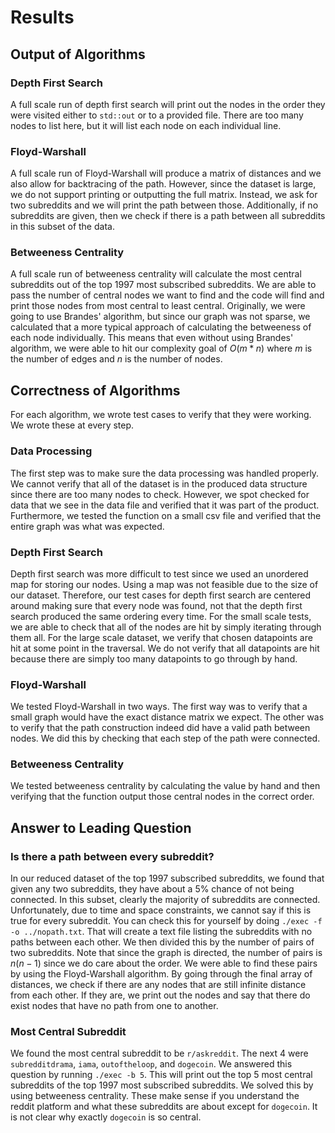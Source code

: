 # Results

## Output of Algorithms
### Depth First Search
A full scale run of depth first search will print out the nodes in the order they were visited either to `std::out` or to a provided file. There are too many nodes to list here, but it will list each node on each individual line. 

### Floyd-Warshall
A full scale run of Floyd-Warshall will produce a matrix of distances and we also allow for backtracing of the path. However, since the dataset is large, we do not support printing or outputting the full matrix. Instead, we ask for two subreddits and we will print the path between those. Additionally, if no subreddits are given, then we check if there is a path between all subreddits in this subset of the data. 

### Betweeness Centrality
A full scale run of betweeness centrality will calculate the most central subreddits out of the top 1997 most subscribed subreddits. We are able to pass the number of central nodes we want to find and the code will find and print those nodes from most central to least central. Originally, we were going to use Brandes' algorithm, but since our graph was not sparse, we calculated that a more typical approach of calculating the betweeness of each node individually. This means that even without using Brandes' algorithm, we were able to hit our complexity goal of $O(m*n)$ where $m$ is the number of edges and $n$ is the number of nodes. 

## Correctness of Algorithms
For each algorithm, we wrote test cases to verify that they were working. We wrote these at every step. 
### Data Processing
The first step was to make sure the data processing was handled properly. We cannot verify that all of the dataset is in the produced data structure since there are too many nodes to check. However, we spot checked for data that we see in the data file and verified that it was part of the product. Furthermore, we tested the function on a small csv file and verified that the entire graph was what was expected. 

### Depth First Search
Depth first search was more difficult to test since we used an unordered map for storing our nodes. Using a map was not feasible due to the size of our dataset. Therefore, our test cases for depth first search are centered around making sure that every node was found, not that the depth first search produced the same ordering every time. For the small scale tests, we are able to check that all of the nodes are hit by simply iterating through them all. For the large scale dataset, we verify that chosen datapoints are hit at some point in the traversal. We do not verify that all datapoints are hit because there are simply too many datapoints to go through by hand. 

### Floyd-Warshall
We tested Floyd-Warshall in two ways. The first way was to verify that a small graph would have the exact distance matrix we expect. The other was to verify that the path construction indeed did have a valid path between nodes. We did this by checking that each step of the path were connected. 

### Betweeness Centrality
We tested betweeness centrality by calculating the value by hand and then verifying that the function output those central nodes in the correct order.

## Answer to Leading Question
### Is there a path between every subreddit?
In our reduced dataset of the top 1997 subscribed subreddits, we found that given any two subreddits, they have about a 5% chance of not being connected. In this subset, clearly the majority of subreddits are connected. Unfortunately, due to time and space constraints, we cannot say if this is true for every subreddit. You can check this for yourself by doing `./exec -f -o ../nopath.txt`. That will create a text file listing the subreddits with no paths between each other. We then divided this by the number of pairs of two subreddits. Note that since the graph is directed, the number of pairs is $n(n-1)$ since we do care about the order. We were able to find these pairs by using the Floyd-Warshall algorithm. By going through the final array of distances, we check if there are any nodes that are still infinite distance from each other. If they are, we print out the nodes and say that there do exist nodes that have no path from one to another. 

### Most Central Subreddit
We found the most central subreddit to be `r/askreddit`. The next 4 were `subredditdrama`, `iama`, `outoftheloop`, and `dogecoin`.  We answered this question by running `./exec -b 5`. This will print out the top 5 most central subreddits of the top 1997 most subscribed subreddits. We solved this by using betweeness centrality. These make sense if you understand the reddit platform and what these subreddits are about except for `dogecoin`. It is not clear why exactly `dogecoin` is so central. 